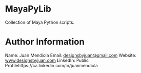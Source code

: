 # MayaPyLib
Collection of Maya Python scripts.

# Author Information
Name: Juan Mendiola
Email: designsbyjuan@gmail.com
Website: www.designsbyjuan.com
LinkedIn: Public Profilehttps://ca.linkedin.com/in/juanmendiola


